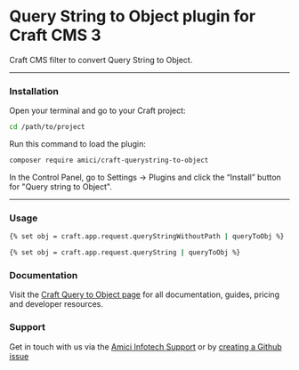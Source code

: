# Query String to Object plugin for Craft CMS 3

Craft CMS filter to convert Query String to Object.

---
### Installation
Open your terminal and go to your Craft project:

```bash
cd /path/to/project
```
Run this command to load the plugin:

```bash
composer require amici/craft-querystring-to-object
```

In the Control Panel, go to Settings → Plugins and click the “Install” button for "Query string to Object".

---
### Usage
```bash
{% set obj = craft.app.request.queryStringWithoutPath | queryToObj %}
```

```bash
{% set obj = craft.app.request.queryString | queryToObj %}
```

### Documentation
Visit the [Craft Query to Object page](https://docs.amiciinfotech.com/craft/querystring-to-object) for all documentation, guides, pricing and developer resources.

### Support
Get in touch with us via the [Amici Infotech Support](https://amiciinfotech.com/contact) or by [creating a Github issue](https://github.com/amici-infotech/craft-querystring-to-object/issues)
